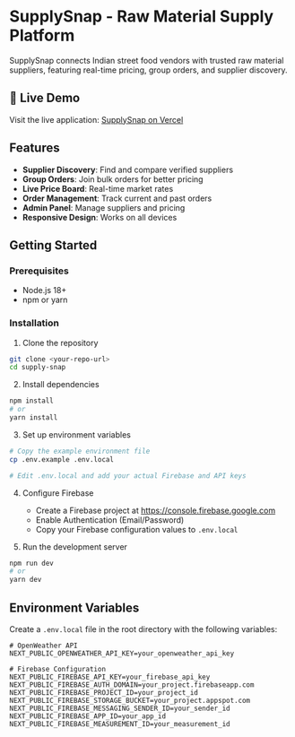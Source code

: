 # SupplySnap - Raw Material Supply Platform

SupplySnap connects Indian street food vendors with trusted raw material suppliers, featuring real-time pricing, group orders, and supplier discovery.

## 🚀 Live Demo
Visit the live application: [SupplySnap on Vercel](https://snapshop-lkrq.vercel.app)

## Features

- **Supplier Discovery**: Find and compare verified suppliers
- **Group Orders**: Join bulk orders for better pricing
- **Live Price Board**: Real-time market rates
- **Order Management**: Track current and past orders
- **Admin Panel**: Manage suppliers and pricing
- **Responsive Design**: Works on all devices

## Getting Started

### Prerequisites

- Node.js 18+ 
- npm or yarn

### Installation

1. Clone the repository
```bash
git clone <your-repo-url>
cd supply-snap
```

2. Install dependencies
```bash
npm install
# or
yarn install
```

3. Set up environment variables
```bash
# Copy the example environment file
cp .env.example .env.local

# Edit .env.local and add your actual Firebase and API keys
```

4. Configure Firebase
   - Create a Firebase project at https://console.firebase.google.com
   - Enable Authentication (Email/Password)
   - Copy your Firebase configuration values to `.env.local`

5. Run the development server
```bash
npm run dev
# or
yarn dev
```

## Environment Variables

Create a `.env.local` file in the root directory with the following variables:

```env
# OpenWeather API
NEXT_PUBLIC_OPENWEATHER_API_KEY=your_openweather_api_key

# Firebase Configuration
NEXT_PUBLIC_FIREBASE_API_KEY=your_firebase_api_key
NEXT_PUBLIC_FIREBASE_AUTH_DOMAIN=your_project.firebaseapp.com
NEXT_PUBLIC_FIREBASE_PROJECT_ID=your_project_id
NEXT_PUBLIC_FIREBASE_STORAGE_BUCKET=your_project.appspot.com
NEXT_PUBLIC_FIREBASE_MESSAGING_SENDER_ID=your_sender_id
NEXT_PUBLIC_FIREBASE_APP_ID=your_app_id
NEXT_PUBLIC_FIREBASE_MEASUREMENT_ID=your_measurement_id
```
